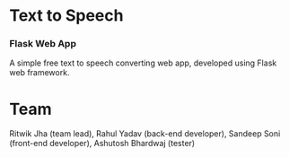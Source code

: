 # Text to Speech 
### Flask Web App

A simple free text to speech converting web app, developed using Flask web framework.

# Team
Ritwik Jha (team lead), 
Rahul Yadav (back-end developer), 
Sandeep Soni (front-end developer), 
Ashutosh Bhardwaj (tester)

